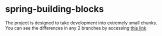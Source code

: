 # spring-building-blocks

The project is designed to take development into extremely small chunks.  You can see the differences in any 2 branches by accessing [this link](https://github.com/robertmcnees/spring-building-blocks/compare/)